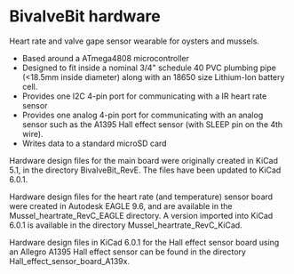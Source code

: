 # BivalveBit hardware
 Heart rate and valve gape sensor wearable for oysters and mussels. 
 
 * Based around a ATmega4808 microcontroller
 * Designed to fit inside a nominal 3/4" schedule 40 PVC plumbing pipe (<18.5mm
 inside diameter) along with an 18650 size Lithium-Ion battery cell. 
 * Provides one I2C 4-pin port for communicating with a IR heart rate sensor
 * Provides one analog 4-pin port for communicating with an analog sensor such
 as the A1395 Hall effect sensor (with SLEEP pin on the 4th wire). 
 * Writes data to a standard microSD card
 
 Hardware design files for the main board were originally created in KiCad 5.1, 
 in the directory BivalveBit_RevE. The files have been updated to KiCad 6.0.1. 
 
 Hardware design files for the heart rate (and temperature) sensor board
 were created in Autodesk EAGLE 9.6, and are available in the 
 Mussel_heartrate_RevC_EAGLE directory. A version imported into KiCad 6.0.1 is available
 in the directory Mussel_heartrate_RevC_KiCad. 
 
 Hardware design files in KiCad 6.0.1 for the Hall effect sensor board using an Allegro A1395
 Hall effect sensor can be found in the directory Hall_effect_sensor_board_A139x. 
 
 
